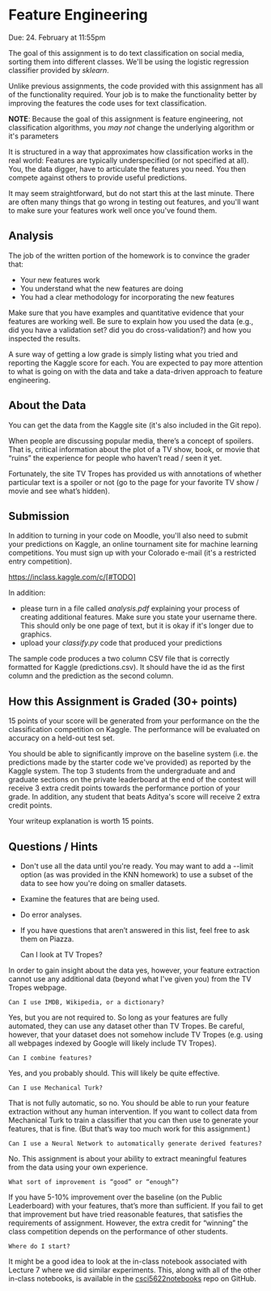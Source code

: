 Feature Engineering
=

Due: 24. February at 11:55pm 

The goal of this assignment is to do text classification on social media,
sorting them into different classes.  We'll be using the logistic regression
classifier provided by *sklearn*.

Unlike previous assignments, the code provided with this assignment has all of
the functionality required.  Your job is to make the functionality better by
improving the features the code uses for text classification.

**NOTE**: Because the goal of this assignment is feature engineering, not
classification algorithms, you _may not_ change the underlying algorithm or it's parameters

It is structured in a way that approximates how classification works in the real
world: Features are typically underspecified (or not specified at all). You, the
data digger, have to articulate the features you need. You then compete against
others to provide useful predictions.

It may seem straightforward, but do not start this at the last minute.  There
are often many things that go wrong in testing out features, and you'll want to
make sure your features work well once you've found them.

Analysis
--------------

The job of the written portion of the homework is to convince the grader that:
* Your new features work
* You understand what the new features are doing
* You had a clear methodology for incorporating the new features

Make sure that you have examples and quantitative evidence that your
features are working well.  Be sure to explain how you used the data
(e.g., did you have a validation set? did you do cross-validation?) and how you inspected the
results.

A sure way of getting a low grade is simply listing what you tried and
reporting the Kaggle score for each.  You are expected to pay more
attention to what is going on with the data and take a data-driven
approach to feature engineering.

About the Data
--------------

You can get the data from the Kaggle site (it's also included in the Git repo).

When people are discussing popular media, there’s a concept of spoilers.  That
is, critical information about the plot of a TV show, book, or movie that
“ruins” the experience for people who haven’t read / seen it yet.

Fortunately, the site TV Tropes has provided us with annotations of whether
particular text is a spoiler or not (go to the page for your favorite TV show /
movie and see what’s hidden).

Submission
-----------

In addition to turning in your code on Moodle, you'll also need to submit your
predictions on Kaggle, an online tournament site for machine learning
competitions.  You must sign up with your Colorado e-mail (it's a restricted
entry competition).

https://inclass.kaggle.com/c/[#TODO]

In addition:
* please turn in a file called _analysis.pdf_ explaining your process of
  creating additional features.  Make sure you state your username there.  This should only be one page of text, but it is okay if it's longer due to graphics. 
* upload your _classify.py_ code that produced your predictions

The sample code produces a two column CSV file that is correctly formatted for Kaggle (predictions.csv).  It should have the id as the first column and the prediction as the second column.

How this Assignment is Graded (30+ points)
------------------------------

15 points of your score will be generated from your performance on the
the classification competition on Kaggle.  The performance will be
evaluated on accuracy on a held-out test set.

You should be able to significantly
improve on the baseline system (i.e. the predictions made by the starter 
code we've provided) as reported by the Kaggle system.  The top 3 students from the undergraduate and and graduate sections 
on the private leaderboard at the end of the contest will receive 3 extra
credit points towards the performance portion of your grade.  In addition, any student that beats Aditya's score will receive 2 extra credit points. 

Your writeup explanation is worth 15 points.


Questions / Hints
----------------

* Don't use all the data until you're ready.  You may want to add a --limit 
  option (as was provided in the KNN homework) to use a subset of the data to see how you're doing on smaller
  datasets.
* Examine the features that are being used.
* Do error analyses.
* If you have questions that aren’t answered in this list, feel free to ask them
  on Piazza.


    Can I look at TV Tropes?

In order to gain insight about the data yes, however, your feature extraction cannot use any additional data (beyond what I've given you) from the TV Tropes webpage.

    Can I use IMDB, Wikipedia, or a dictionary?

Yes, but you are not required to. So long as your features are fully automated, they can use any dataset other than TV Tropes. Be careful, however, that your dataset does not somehow include TV Tropes (e.g. using all webpages indexed by Google will likely include TV Tropes).

    Can I combine features?

Yes, and you probably should. This will likely be quite effective.

    Can I use Mechanical Turk?

That is not fully automatic, so no. You should be able to run your feature extraction without any human intervention.  If you want to collect data from Mechanical Turk to train a classifier that you can then use to generate your features, that is fine.  (But that’s way too much work for this assignment.)

	Can I use a Neural Network to automatically generate derived features? 

No.  This assignment is about your ability to extract meaningful features from the data using your own experience.  

    What sort of improvement is “good” or “enough”?

If you have 5-10% improvement over the baseline (on the Public Leaderboard) with your features, that’s more than sufficient.  If you fail to get that improvement but have tried reasonable features, that satisfies the requirements of assignment.  However, the extra credit for “winning” the class competition depends on the performance of other students.

    Where do I start?  

It might be a good idea to look at the in-class notebook associated with Lecture 7 where we did similar experiments.  This, along with all of the other in-class notebooks, is available in the [csci5622notebooks](https://github.com/chrisketelsen/csci5622notebooks) repo on GitHub. 

